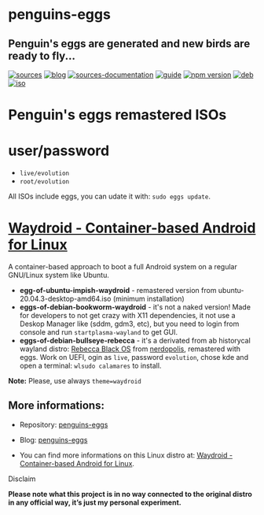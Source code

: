 penguins-eggs
=============

## Penguin&#39;s eggs are generated and new birds are ready to fly...
[![sources](https://img.shields.io/badge/github-sources-blue)](https://github.com/pieroproietti/penguins-eggs)
[![blog](https://img.shields.io/badge/blog-penguin's%20eggs-blue)](https://penguins-eggs.net)
[![sources-documentation](https://img.shields.io/badge/sources-documentation-blue)](https://penguins-eggs.net/sources-documentation/index.html)
[![guide](https://img.shields.io/badge/guide-penguin's%20eggs-blue)](https://penguins-eggs.net/book/)
[![npm version](https://img.shields.io/npm/v/penguins-eggs.svg)](https://npmjs.org/package/penguins-eggs)
[![deb](https://img.shields.io/badge/deb-packages-orange)](https://sourceforge.net/projects/penguins-eggs/files/packages-deb)
[![iso](https://img.shields.io/badge/iso-images-orange)](https://sourceforge.net/projects/penguins-eggs/files/iso)


# Penguin's eggs remastered ISOs

# user/password
* ```live/evolution```
* ```root/evolution```

All ISOs include eggs, you can udate it with: ```sudo eggs update```.

# [Waydroid - Container-based Android for Linux](https://waydro.id/)

 A container-based approach to boot a full Android system on a regular GNU/Linux system like Ubuntu.

* **egg-of-ubuntu-impish-waydroid** - remastered version from ubuntu-20.04.3-desktop-amd64.iso (minimum installation)
* **eggs-of-debian-bookworm-waydroid** - it's not a naked version! Made for developers to not get crazy with X11 dependencies, it not use a Deskop Manager like (sddm, gdm3, etc), but you need to login from console and run ```startplasma-wayland``` to get GUI. 
* **eggs-of-debian-bullseye-rebecca** - it's a derivated from ab historycal wayland distro: [Rebecca Black OS](https://sourceforge.net/projects/rebeccablackos/) from [nerdopolis](https://sourceforge.net/u/nerdopolis/profile/), remastered with eggs. Work on UEFI, ogin as ```live```, password ```evolution```, chose kde and open a terminal: ```wlsudo calamares``` to install. 


**Note:** Please, use always ```theme=waydroid```

## More informations:

* Repository: [penguins-eggs](https://github.com/pieroproietti/penguins-eggs)
* Blog: [penguins-eggs](https://penguins-eggs.net)

* You can find more informations on this Linux distro at: [Waydroid - Container-based Android for Linux](https://waydro.id/).


Disclaim

__Please note what this project is in no way connected to the original distro in any official way, it’s just my personal experiment.__
